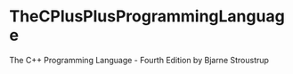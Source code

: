 # TheCPlusPlusProgrammingLanguage
The C++ Programming Language - Fourth Edition by Bjarne Stroustrup

